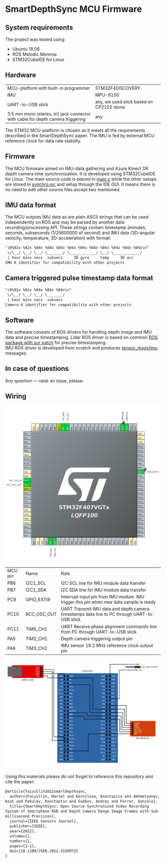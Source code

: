 # SmartDepthSync MCU Firmware

## System requirements
The project was tested using:
- Ubuntu 18.06
- ROS Melodic Morenia
- STM32CubeIDE for Linux

## Hardware
<table>
  <tr> <td>MCU-platform with built-in programmer</td> <td>STM32F4DISCOVERY</td> </tr>
  <tr> <td>IMU</td> <td>MPU-9150</td> </tr>
  <tr> <td>UART-to-USB stick</td> <td>any, we used stick based on CP2102 stone</td> </tr>
  <tr> <td>3.5 mm mono (stereo, tri) jack connector with cable for depth camera triggering</td> <td>any</td> </tr>
</table>

The STM32 MCU-platform is chosen as it meets all the requirements described in the SmartDepthSync paper. The IMU is fed by external MCU reference clock for data rate stability.

## Firmware
The MCU firmware aimed on IMU-data gathering and Azure Kinect DK depth camera time synchronization. It is developed using STM32CubeIDE for Linux. 
The main source code is placed in [main.c](synchro/Core/Src/main.c) while the other setups are stored in [synchro.ioc](synchro/synchro.ioc) and setup through the IDE GUI. It means there is no need to edit other source files except two mentioned.

## IMU data format
The MCU outputs IMU data as are plain ASCII strings that can be used independently on ROS and may be parsed by another data recording/processing API. These strings contain timestamp (minutes, seconds, subseconds (1/25600000 of second) and IMU data (3D-angular velocity, temperature, 3D-acceleration) with format:  
```
"i0%02x %02x %04x %04x %04x %04x %04x %04x %04x %04x %04x %04x\n"
 \/\__/ \__/ \__/ \_______/ \____________/ \__/ \____________/
 | hour mins secs  subsecs     3D gyro     temp     3D acc
IMU 0 identifier for compatibility with other projects
```

## Camera triggered pulse timestamp data format
```
"c0%02x %02x %04x %04x %04x\n"
 \/\__/ \__/ \__/ \_______/
 | hour mins secs  subsecs
Camera 0 identifier for compatibility with other projects
```


## Software
The software consists of ROS drivers for handling depth image and IMU data and precise timestamping.
Lidar ROS driver is based on common [ROS package with our patch](https://github.com/Marselka/bandeja-ros-src/tree/164b2ff17e6f09a3bc60ea67868f0ec08da14652) for precise timestamping.  
IMU ROS driver is developed from scratch and produces [sensor_msgs/Imu](http://docs.ros.org/en/melodic/api/sensor_msgs/html/msg/Imu.html) messages.

## In case of questions
Any question — raise an issue, please.

## Wiring

![](stm32_pins.png)

<table>
  <tr> <td>MCU pin</td> <td>Name</td> <td>Role</td> </tr>
  <tr> <td>PB6</td> <td>I2C1_SCL</td> <td>I2C SCL line for IMU module data transfer</td> </tr>
  <tr> <td>PB7</td> <td>I2C1_SDA</td> <td>I2C SDA line for IMU module data transfer</td> </tr>
  <tr> <td>PC9</td> <td>GPIO_EXTI9</td> <td>Interrupt input pin from IMU module. IMU trigger this pin when new data sample is ready</td> </tr>
  <tr> <td>PC10</td> <td>RCC_OSC_OUT</td> <td>UART Transmit IMU data and depth camera timestamps data line to PC through UART-to-USB stick</td> </tr>
  <tr> <td>PC11</td> <td>TIM5_CH1</td> <td>UART Receive phase alignment commands line from PC through UART-to-USB stick</td> </tr>
  <tr> <td>PA5</td> <td>TIM2_CH1</td> <td>Depth camera triggering output pin</td> </tr>
  <tr> <td>PA6</td> <td>TIM3_CH1</td> <td>IMU sensor 19.2 MHz reference clock output pin</td> </tr>
</table>

![](stm32_connections.png)

Using this materials please do not forget to reference this repository and cite the paper:
```
@article{faizullin2022smartdepthsync,
  author={Faizullin, Marsel and Kornilova, Anastasiia and Akhmetyanov, Azat and Pakulev, Konstantin and Sadkov, Andrey and Ferrer, Gonzalo},
  title={SmartDepthSync: Open Source Synchronized Video Recording System of Smartphone RGB and Depth Camera Range Image Frames with Sub-millisecond Precision}, 
  journal={IEEE Sensors Journal}, 
  publisher={IEEE},
  year={2022},
  volume={},
  number={},
  pages={1-1},
  doi={10.1109/JSEN.2022.3150973}
}
```
